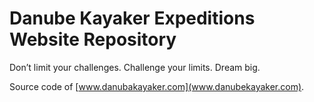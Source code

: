 # Danube Kayaker Expeditions Website Repository
Don’t limit your challenges. Challenge your limits. Dream big.

Source code of [www.danubakayaker.com](www.danubekayaker.com).
